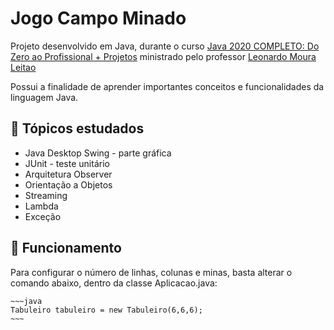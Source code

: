 <h1>Jogo Campo Minado</h1>

Projeto desenvolvido em Java, durante o curso [Java 2020 COMPLETO: Do Zero ao Profissional + Projetos](https://www.udemy.com/course/fundamentos-de-programacao-com-java) ministrado pelo professor [Leonardo Moura Leitao](https://www.udemy.com/user/leonardomouraleitao/)

<p>Possui a finalidade de aprender importantes conceitos e funcionalidades da linguagem Java.</p>

<h2>🔖 Tópicos estudados</h2>

- Java Desktop Swing - parte gráfica
- JUnit - teste unitário
- Arquitetura Observer
- Orientação a Objetos
- Streaming
- Lambda
- Exceção


<h2>🚀 Funcionamento</h2>

Para configurar o número de linhas, colunas e minas, basta alterar o comando abaixo, dentro da classe Aplicacao.java:
	
	~~~java
	Tabuleiro tabuleiro = new Tabuleiro(6,6,6);
	~~~
